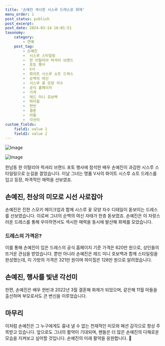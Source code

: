 ```yaml
---
title: '손예진 섹시한 시스루 드레스로 화제'
menu_order: 1
post_status: publish
post_excerpt: 
post_date: 2024-03-14 16:01:51
taxonomy:
    category:
        - 연예
    post_tag:
        - 손예진
        -  시스루 스타일링
        -  한 이탈리아 럭셔리 브랜드
        -  포토 행사
        -  V사
        -  화이트 시스루 쇼트 드레스
        -  순백의 여신
        -  시스루 꽃 모양 자수
        -  공식 홈페이지
        -  가격
        -  레드 미니 호보백
        -  하이힐
        -  현빈
        -  결혼
        -  아들
        -  각선미
custom_fields:
    field1: value 1
    field2: value 2
---
```


![Image](https://ssl.pstatic.net/mimgnews/image/609/2024/03/14/202403140759015710_1_20240314082404110.jpg?type=w540)

![Image](https://mimgnews.pstatic.net/image/609/2024/03/14/202403140759015710_3_20240314082404114.jpeg?type=w540)

한남동 한 이탈리아 럭셔리 브랜드 포토 행사에 참석한 배우 손예진이 과감한 시스루 스타일링으로 눈길을 끌었습니다. 이날 그녀는 명품 V사의 화이트 시스루 쇼트 드레스를 입고 등장, 파격적인 매력을 선보였죠.
## 손예진, 천상의 미모로 시선 사로잡아
손예진은 진한 스모키 메이크업과 함께 시스루 꽃 모양 자수 디테일이 돋보이는 드레스를 선보였습니다. 이로써 그녀의 순백의 여신 자태가 한층 돋보였죠. 손예진은 이 자랑스러운 드레스를 통해 우아하면서도 섹시한 매력을 동시에 발산해 화제를 모았습니다.
### 드레스의 가격은?
이를 통해 손예진이 입은 드레스의 공식 홈페이지 기준 가격은 620만 원으로, 상인들의 뜨거운 관심을 받았습니다. 뿐만 아니라 손예진은 레드 미니 호보백과 함께 스타일링을 완성했는데, 이 가방의 가격은 321만 원이며 하이힐은 128만 원으로 알려졌습니다.
## 손예진, 행사를 빛낸 각선미
한편, 손예진은 배우 현빈과 2022년 3월 결혼해 화제가 되었으며, 같은해 11월 아들을 출산하며 부모로서도 큰 변신을 이루었습니다.
## 마무리
이처럼 손예진은 그 누구에게도 흉내 낼 수 없는 천재적인 미모와 패션 감각으로 항상 주목받고 있습니다. 앞으로도 그녀의 활약이 기대되며, 팬들은 더 많은 손예진의 다채로운 모습을 지켜보고 싶어할 것입니다. 손예진의 미래 활약을 응원합니다. 🌟
